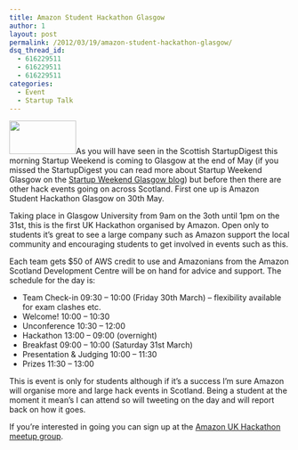 ```yaml
---
title: Amazon Student Hackathon Glasgow
author: 1
layout: post
permalink: /2012/03/19/amazon-student-hackathon-glasgow/
dsq_thread_id:
  - 616229511
  - 616229511
  - 616229511
categories:
  - Event
  - Startup Talk
---
```

[<img class="alignright" title="Amazon Logo" src="http://photos1.meetupstatic.com/photos/event/3/0/e/a/global_99312522.jpeg" alt="" width="120" height="60" />][1]As you will have seen in the Scottish StartupDigest this morning Startup Weekend is coming to Glasgow at the end of May (if you missed the StartupDigest you can read more about Startup Weekend Glasgow on the [Startup Weekend Glasgow blog][2]) but before then there are other hack events going on across Scotland. First one up is Amazon Student Hackathon Glasgow on 30th May.

Taking place in Glasgow University from 9am on the 3oth until 1pm on the 31st, this is the first UK Hackathon organised by Amazon. Open only to students it&#8217;s great to see a large company such as Amazon support the local community and encouraging students to get involved in events such as this.

Each team gets $50 of AWS credit to use and Amazonians from the Amazon Scotland Development Centre will be on hand for advice and support. The schedule for the day is:

  * Team Check-in 09:30 – 10:00 (Friday 30th March) – flexibility available for exam clashes etc.
  * Welcome! 10:00 &#8211; 10:30
  * Unconference 10:30 – 12:00
  * Hackathon 13:00 – 09:00 (overnight)
  * Breakfast 09:00 – 10:00 (Saturday 31st March)
  * Presentation & Judging 10:00 – 11:30
  * Prizes 11:30 – 13:00

This is event is only for students although if it&#8217;s a success I&#8217;m sure Amazon will organise more and large hack events in Scotland. Being a student at the moment it mean&#8217;s I can attend so will tweeting on the day and will report back on how it goes.

If you&#8217;re interested in going you can sign up at the [Amazon UK Hackathon meetup group][3].

 [1]: http://www.meetup.com/Amazon-UK-Hackathon-Group/events/55182062/?a=wm1_7&rv=wm1
 [2]: http://glasgow.startupweekend.org/2012/03/11/announcing-startup-weekend-glasgow-2012/ "Startup Weekend Glasgow May 2012"
 [3]: http://www.meetup.com/Amazon-UK-Hackathon-Group/events/55182062/?a=wm1_7&rv=wm1 "Amazon Hackathon"
